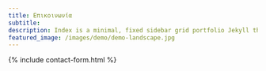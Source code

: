 ```yaml
---
title: Επικοινωνία
subtitle: 
description: Index is a minimal, fixed sidebar grid portfolio Jekyll theme.
featured_image: /images/demo/demo-landscape.jpg
---
```


{% include contact-form.html %}

